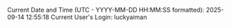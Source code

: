 Current Date and Time (UTC - YYYY-MM-DD HH:MM:SS formatted): 2025-09-14 12:55:18
Current User's Login: luckyaiman
